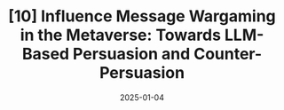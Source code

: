 ---
title: "[10] Influence Message Wargaming in the Metaverse: Towards LLM-Based Persuasion and Counter-Persuasion"
collection: publications
permalink: /publication/influence
date: 2025-01-04
venue: 'IEEE MetaCom 2025'
paperurl: ''
citation: 'Xinyi Liu, Dachun Sun, Tarek Abdelzaher. (2025). &quot;Influence Message Wargaming in the Metaverse: Towards LLM-Based Persuasion and Counter-Persuasion.&quot; <i>IEEE MetaCom 2025</i>.'
---